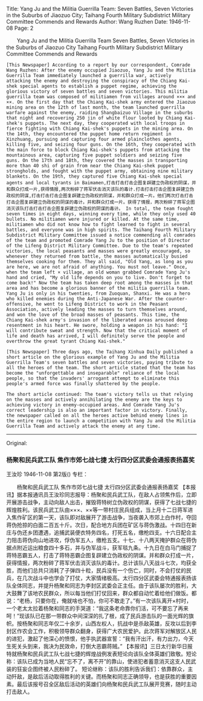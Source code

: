 Title: Yang Ju and the Militia Guerrilla Team: Seven Battles, Seven Victories in the Suburbs of Jiaozuo City; Taihang Fourth Military Subdistrict Military Committee Commends and Rewards
Author: Wang Ruzhen
Date: 1946-11-08
Page: 2

　　Yang Ju and the Militia Guerrilla Team
    Seven Battles, Seven Victories in the Suburbs of Jiaozuo City
    Taihang Fourth Military Subdistrict Military Committee Commends and Rewards

    [This Newspaper] According to a report by our correspondent, Comrade Wang Ruzhen: After the enemy occupied Jiaozuo, Yang Ju and the Militia Guerrilla Team immediately launched a guerrilla war, actively attacking the enemy and destroying the conspiracy of the Chiang Kai-shek special agents to establish a puppet regime, achieving the glorious victory of seven battles and seven victories. This militia guerrilla team was composed of militiamen from villages around ××× and ××. On the first day that the Chiang Kai-shek army entered the Jiaozuo mining area on the 12th of last month, the team launched guerrilla warfare against the enemy, raiding Shangbaizuo Village in the suburbs that night and recovering 250 jin of white flour looted by Chiang Kai-shek's puppets. The next day, they cooperated with local troops in fierce fighting with Chiang Kai-shek's puppets in the mining area. On the 14th, they encountered the puppet home return regiment in Xinzhuang, pursuing and capturing four armed plainclothes agents, killing five, and seizing four guns. On the 16th, they cooperated with the main force to block Chiang Kai-shek's puppets from attacking the mountainous area, capturing five puppet soldiers and seizing five guns. On the 17th and 18th, they covered the masses in transporting more than 40 shi of grain from near the Chiang Kai-shek puppet strongholds, and fought with the puppet army, obtaining nine military blankets. On the 19th, they captured five Chiang Kai-shek special agents and local tyrants in Baimamen,打击打击打击企图复辟建立伪政权的阴谋，并和群众打成一片,获得情报,两次粉碎了蒋军伏击消灭该队的毒计.打击打击打击企图复辟建立伪政权的阴谋,打击打击打击企图复辟建立伪政权的阴谋，并和群众打成一片。他们两次打击打击打击企图复辟建立伪政权的阴谋的毒计。并和群众打成一片。获得了情报，两次粉碎了蒋军企图消灭该队打击打击打击企图复辟建立伪政权的阴谋的毒计。 In total, the team fought seven times in eight days, winning every time, while they only used 40 bullets. No militiamen were injured or killed. At the same time, militiamen who did not know how to fight learned to fight in several battles, and everyone was in high spirits. The Taihang Fourth Military Subdistrict Military Committee issued a notice commending all comrades of the team and promoted Comrade Yang Ju to the position of Director of the Lifeng District Military Committee. Due to the team's repeated victories, the local peasants and masses were greatly encouraged, so whenever they returned from battle, the masses automatically busied themselves cooking for them. They all said, "Old Yang, as long as you are here, we are not afraid of anything. You must not leave." Once, when the team left × village, an old woman grabbed Comrade Yang Ju's hand and cried, "My old life depends on you to live. Don't forget to come back!" Now the team has taken deep root among the masses in that area and has become a glorious banner of the militia guerrilla team. Yang Ju is only in his twenties, from Zuoquan, Shanxi. He was a hero who killed enemies during the Anti-Japanese War. After the counter-offensive, he went to Lifeng District to work in the Peasant Association, actively leading the masses to turn themselves around, and won the love of the broad masses of peasants. This time, the Chiang Kai-shek army's invasion of the liberated areas aroused deep resentment in his heart. He swore, holding a weapon in his hand: "I will contribute sweat and strength. Now that the critical moment of life and death has arrived, I will definitely serve the people and overthrow the great tyrant Chiang Kai-shek."

    [This Newspaper] Three days ago, the Taihang Xinhua Daily published a short article on the glorious example of Yang Ju and the Militia Guerrilla Team's seven battles and seven victories, paying tribute to all the heroes of the team. The short article stated that the team has become the "unforgettable and inseparable" reliance of the local people, so that the invaders' arrogant attempt to eliminate this people's armed force was finally shattered by the people.

    The short article continued: The team's victory tells us that relying on the masses and actively annihilating the enemy are the keys to achieving victory in enemy-occupied areas. And Comrade Yang Ju's correct leadership is also an important factor in victory. Finally, the newspaper called on all the heroes active behind enemy lines in the entire region to launch a competition with Yang Ju and the Militia Guerrilla Team and actively attack the enemy at any time.



<hr /> 

Original: 


### 杨聚和民兵武工队  焦作市郊七战七捷  太行四分区武委会通报表扬嘉奖
王汝珍
1946-11-08
第2版()
专栏：

　　杨聚和民兵武工队
    焦作市郊七战七捷
    太行四分区武委会通报表扬嘉奖
    【本报讯】据本报通讯员王汝珍同志报导：杨聚和民兵武工队，在敌人占领焦作后，立即开展游击战争，主动向敌人出击，摧毁蒋特树立伪政权的阴谋，获得了七战七捷的辉煌胜利。该民兵武工队由×××、××等一带村庄民兵组成，当上月十二日蒋军进入焦作矿区的第一天，该队即对敌展开了游击战争，当夜袭入市郊上白作村，夺回蒋伪抢掠的白面二百五十斤。次日，配合地方兵团在矿区与蒋伪激战。十四日在新庄与伪还乡团遭遇，追捕武装便衣特务四名，打死五名，缴枪四支。十六日配合主力阻击蒋伪向山地进攻，俘伪军五人，缴枪五支。十七、十八两天掩护群众在蒋伪据点附近运出粮食四十多石，并与伪军战斗，获军毯九条。十九日在白马门捕捉了蒋特恶霸五人，打击了蒋特恶霸企图复辟建立伪政权的阴谋。并和群众打成一片，获得情报，两次粉碎了蒋军伏击消灭该队的毒计。总计该队八天战斗七次，均获全胜，而他们总共只消耗了子弹四十粒，民兵没有一个伤亡，同时，不会打仗的民兵，在几次战斗中也学会了打仗，大家情绪极高。太行四分区武委会特通报表扬该队全体同志，并提升杨聚和同志为李封区武委会正主任。由于该队屡次的胜利，大大鼓舞了该地农民群众，所以每当他们打仗回来，群众都自动忙着给他们做饭。都说：“老杨，只要你在，俺就啥也不怕，你可不敢走了。”有一次该队离开×村时，一个老太太拉着杨聚和同志的手哭道：“我这条老命靠你们活，可不要忘了再来呵！”现该队已在那一带群众中间深深的扎了根，成了民兵游击队的一面光辉的旗帜。按杨聚和同志年仅二十余岁，山西左权人，抗战中是杀敌英雄，反攻以后到李封区作农会工作，积极领导群众翻身，获得广大农民爱护。此次蒋军对解放区人民的进犯，激起了他深心的愤恨，他手执武器宣誓：“我有汗出汗，有力出力，今天生死关头到来，我决为民效命，打倒大恶霸蒋贼。”
    【本报讯】三日太行新华日报特就杨聚和民兵武工队七战七捷的辉煌战例发表短论向该队全体英雄们致敬。短论称：该队已成为当地人民“忘不了，离不开”的靠山，使进犯者蓄意消灭这支人民武装的狂妄企图终被人民粉碎了。
    短论继称：该队的胜利告诉我们：依靠群众，主动歼敌，是敌后活动取得胜利的关键。而杨聚和同志正确领导，也是获胜的重要因素。最后该报号召全区敌后活动的英雄们向杨聚和民兵武工队展开竞赛，随时主动打击敌人。
